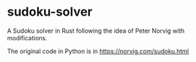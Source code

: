 # sudoku-solver
A Sudoku solver in Rust following the idea of Peter Norvig with modifications.

The original code in Python is in https://norvig.com/sudoku.html
